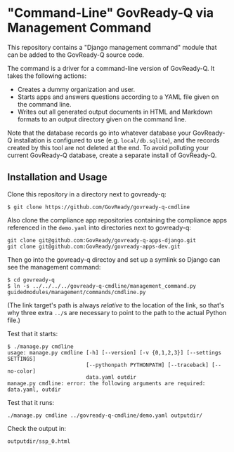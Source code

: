 "Command-Line" GovReady-Q via Management Command
================================================

This repository contains a "Django management command" module that can be added to the GovReady-Q source code.

The command is a driver for a command-line version of GovReady-Q. It takes the following actions:

* Creates a dummy organization and user.
* Starts apps and answers questions according to a YAML file given on the command line.
* Writes out all generated output documents in HTML and Markdown formats to an output directory given on the command line.

Note that the database records go into whatever database your GovReady-Q installation is configured to use (e.g. `local/db.sqlite`), and the records created by this tool are not deleted at the end. To avoid polluting your current GovReady-Q database, create a separate install of GovReady-Q.

Installation and Usage
----------------------

Clone this repository in a directory next to govready-q:

	$ git clone https://github.com/GovReady/govready-q-cmdline

Also clone the compliance app repositories containing the compliance apps referenced in the `demo.yaml` into directories next to govready-q:

	git clone git@github.com:GovReady/govready-q-apps-django.git
	git clone git@github.com:GovReady/govready-apps-dev.git

Then go into the govready-q directoy and set up a symlink so Django can see the management command:

	$ cd govready-q
	$ ln -s ../../../../govready-q-cmdline/management_command.py guidedmodules/management/commands/cmdline.py

(The link target's path is always _relative_ to the location of the link, so that's why three extra `../`s are necessary to point to the path to the actual Python file.)

Test that it starts:

	$ ./manage.py cmdline
	usage: manage.py cmdline [-h] [--version] [-v {0,1,2,3}] [--settings SETTINGS]
	                         [--pythonpath PYTHONPATH] [--traceback] [--no-color]
	                         data.yaml outdir
	manage.py cmdline: error: the following arguments are required: data.yaml, outdir

Test that it runs:

	./manage.py cmdline ../govready-q-cmdline/demo.yaml outputdir/

Check the output in:

	outputdir/ssp_0.html

